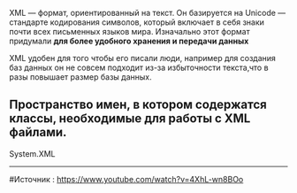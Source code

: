 XML — формат, ориентированный на текст. Он базируется на Unicode — стандарте кодирования символов, который включает в себя знаки почти всех письменных языков мира. Изначально этот формат придумали **для более удобного хранения и передачи данных**

XML удобен для того чтобы его писали люди, например для создания баз данных он не совсем подходит из-за избыточности текста,что в разы повышает размер базы данных.

## Пространство имен, в котором содержатся классы, необходимые для работы с XML файлами.

System.XML

_____
#Источник : https://www.youtube.com/watch?v=4XhL-wn8BOo 